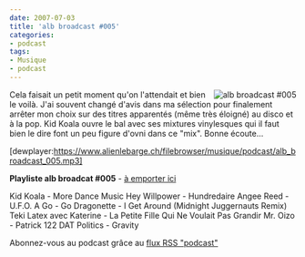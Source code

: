 ```yaml
---
date: 2007-07-03
title: 'alb broadcast #005'
categories:
- podcast
tags:
- Musique
- podcast
---
```

<a title="alb broadcast #005" href="https://dlgjp9x71cipk.cloudfront.net/2007/07/alb-broadcast-logo.png"><img title="alb broadcast #005" src="https://dlgjp9x71cipk.cloudfront.net/2007/07/alb-broadcast-logo.thumbnail.png" alt="alb broadcast #005" align="right" /></a>Cela faisait un petit moment qu'on l'attendait et bien le voilà.
J'ai souvent changé d'avis dans ma sélection pour finalement arrêter mon choix sur des titres apparentés (même très éloigné) au disco et à la pop. Kid Koala ouvre le bal avec ses mixtures vinylesques qui il faut bien le dire font un peu figure d'ovni dans ce "mix".
Bonne écoute...

[dewplayer:https://www.alienlebarge.ch/filebrowser/musique/podcast/alb_broadcast_005.mp3]

<!--more-->

<strong>Playliste alb broadcat #005</strong> - <a title="Télécharger alb broadcast #005" href="https://www.alienlebarge.ch/filebrowser/musique/podcast/alb_broadcast_005.mp3">à emporter ici</a>

Kid Koala - More Dance Music
Hey Willpower - Hundredaire
Angee Reed - U.F.O. A Go - Go
Dragonette - I Get Around (Midnight Juggernauts Remix)
Teki Latex avec Katerine - La Petite Fille Qui Ne Voulait Pas Grandir
Mr. Oizo - Patrick 122
DAT Politics - Gravity

Abonnez-vous au podcast grâce au <a title="Flux RSS Podcast" href="feed://www.alienlebarge.ch/?feed=rss2&amp;category_name=podcast">flux RSS "podcast"</a>
